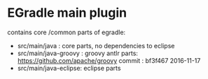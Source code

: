 EGradle main plugin
===================

contains core /common parts of egradle:
- src/main/java        : core parts, no dependencies to eclipse
- src/main/java-groovy : groovy antlr parts: https://github.com/apache/groovy commit : bf3f467 2016-11-17
- src/main/java-eclipse: eclipse parts
